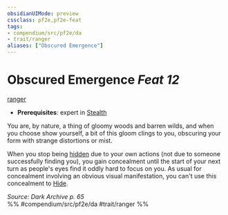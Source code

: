 ```yaml
---
obsidianUIMode: preview
cssclass: pf2e,pf2e-feat
tags:
- compendium/src/pf2e/da
- trait/ranger
aliases: ["Obscured Emergence"]
---
```

# Obscured Emergence  *Feat 12*  
[ranger](/rules/traits/ranger.md)  

- **Prerequisites**: expert in [Stealth](/compendium/skills.md#Stealth)

You are, by nature, a thing of gloomy woods and barren wilds, and when you choose show yourself, a bit of this gloom clings to you, obscuring your form with strange distortions or mist.

When you stop being [hidden](/rules/conditions.md#Hidden) due to your own actions (not due to someone successfully finding you), you gain concealment until the start of your next turn as people's eyes find it oddly hard to focus on you. As usual for concealment involving an obvious visual manifestation, you can't use this concealment to [Hide](/rules/actions/hide.md).

*Source: Dark Archive p. 65*  
%% #compendium/src/pf2e/da #trait/ranger %%